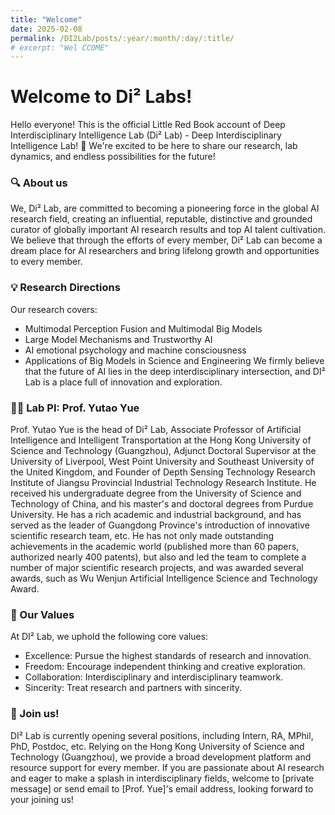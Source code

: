 ```yaml
---
title: "Welcome"
date: 2025-02-08
permalink: /DI2Lab/posts/:year/:month/:day/:title/
# excerpt: "Wel CCOME"
---
```


# Welcome to Di² Labs!

Hello everyone! This is the official Little Red Book account of Deep Interdisciplinary Intelligence Lab (Di² Lab) - Deep Interdisciplinary Intelligence Lab! 🎉 We're excited to be here to share our research, lab dynamics, and endless possibilities for the future!

### 🔍 About us
We, Di² Lab, are committed to becoming a pioneering force in the global AI research field, creating an influential, reputable, distinctive and grounded curator of globally important AI research results and top AI talent cultivation. We believe that through the efforts of every member, Di² Lab can become a dream place for AI researchers and bring lifelong growth and opportunities to every member.

### 💡 Research Directions
Our research covers:
- Multimodal Perception Fusion and Multimodal Big Models
- Large Model Mechanisms and Trustworthy AI
- AI emotional psychology and machine consciousness
- Applications of Big Models in Science and Engineering
We firmly believe that the future of AI lies in the deep interdisciplinary intersection, and DI² Lab is a place full of innovation and exploration.

### 👨‍🔬 Lab PI: Prof. Yutao Yue
Prof. Yutao Yue is the head of Di² Lab, Associate Professor of Artificial Intelligence and Intelligent Transportation at the Hong Kong University of Science and Technology (Guangzhou), Adjunct Doctoral Supervisor at the University of Liverpool, West Point University and Southeast University of the United Kingdom, and Founder of Depth Sensing Technology Research Institute of Jiangsu Provincial Industrial Technology Research Institute. He received his undergraduate degree from the University of Science and Technology of China, and his master's and doctoral degrees from Purdue University. He has a rich academic and industrial background, and has served as the leader of Guangdong Province's introduction of innovative scientific research team, etc. He has not only made outstanding achievements in the academic world (published more than 60 papers, authorized nearly 400 patents), but also and led the team to complete a number of major scientific research projects, and was awarded several awards, such as Wu Wenjun Artificial Intelligence Science and Technology Award.

### 🌈 Our Values
At DI² Lab, we uphold the following core values:
- Excellence: Pursue the highest standards of research and innovation.
- Freedom: Encourage independent thinking and creative exploration.
- Collaboration: Interdisciplinary and interdisciplinary teamwork.
- Sincerity: Treat research and partners with sincerity.

### 🚀 Join us!
DI² Lab is currently opening several positions, including Intern, RA, MPhil, PhD, Postdoc, etc. Relying on the Hong Kong University of Science and Technology (Guangzhou), we provide a broad development platform and resource support for every member. If you are passionate about AI research and eager to make a splash in interdisciplinary fields, welcome to [private message] or send email to [Prof. Yue]'s email address, looking forward to your joining us!